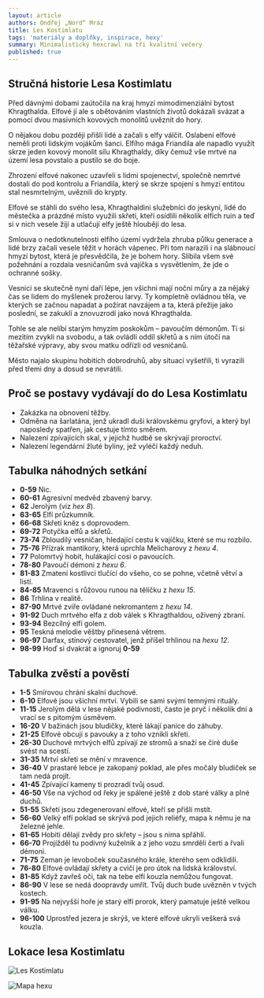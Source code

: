 ```yaml
---
layout: article
authors: Ondřej „Nord“ Mráz
title: Les Kostimlatu
tags: 'materiály a doplňky, inspirace, hexy'
summary: Minimalistický hexcrawl na tři kvalitní večery
published: true
---
```

## Stručná historie Lesa Kostimlatu

Před dávnými dobami zaútočila na kraj hmyzí mimodimenziální bytost Khragthalda. Elfové jí ale s obětováním vlastních životů dokázali svázat a pomocí dvou masivních kovových monolitů uvěznit do hory.

O nějakou dobu později přišli lidé a začali s elfy válčit. Oslabení elfové neměli proti lidským vojákům šanci. Elfího mága Friandila ale napadlo využít skrze jeden kovový monolit sílu Khragthaldy, díky čemuž vše mrtvé na území lesa povstalo a pustilo se do boje.

Zhrození elfové nakonec uzavřeli s lidmi spojenectví, společně nemrtvé dostali do pod kontrolu a Friandila, který se skrze spojení s hmyzí entitou stal nesmrtelným, uvěznili do krypty.

Elfové se stáhli do svého lesa, Khragthaldini služebníci do jeskyní, lidé do městečka a prázdné místo využili skřeti, kteří osídlili několik elfích ruin a teď si v nich vesele žijí a utlačují elfy ještě hlouběji do lesa.

Smlouva o nedotknutelnosti elfího území vydržela zhruba půlku generace a lidé brzy začali vesele těžit v horách vápenec. Při tom narazili i na slábnoucí hmyzí bytost, která je přesvědčila, že je bohem hory. Slíbila všem své požehnání a rozdala vesničanům svá vajíčka s vysvětlením, že jde o ochranné sošky.

Vesnici se skutečně nyní daří lépe, jen všichni mají noční můry a za nějaký čas se lidem do myšlenek prožerou larvy. Ty kompletně ovládnou těla, ve kterých se začnou napadat a požírat navzájem a ta, která přežije jako poslední, se zakuklí a znovuzrodí jako nová Khragthalda.

Tohle se ale nelíbí starým hmyzím poskokům – pavoučím démonům. Ti si mezitím zvykli na svobodu, a tak ovládli oddíl skřetů a s ním útočí na těžařské výpravy, aby svou matku odřízli od vesničanů.

Město najalo skupinu hobitích dobrodruhů, aby situaci vyšetřili, ti vyrazili před třemi dny a dosud se nevrátili.


## Proč se postavy vydávají do do Lesa Kostimlatu

- Zakázka na obnovení těžby.
- Odměna na šarlatána, jenž ukradl duši královskému gryfovi, a který byl naposledy spatřen, jak cestuje tímto směrem.
- Nalezení zpívajících skal, v jejichž hudbě se skrývají proroctví.
- Nalezení legendární žluté byliny, jež vyléčí každý neduh.

## Tabulka náhodných setkání
- **0-59** Nic.
- **60-61** Agresivní medvěd zbavený barvy.
- **62** Jerolým (viz _hex 8_).
- **63-65** Elfí průzkumník.
- **66-68** Skřetí kněz s doprovodem.
- **69-72** Potyčka elfů a skřetů.
- **73-74** Zbloudilý vesničan, hledající cestu k vajíčku, které se mu rozbilo.
- **75-76** Přízrak mantikory, která uprchla Melicharovy z _hexu 4_.
- **77** Polomrtvý hobit, hulákající cosi o pavoucích.
- **78-80** Pavoučí démoni z _hexu 6_.
- **81-83** Zmatení kostlivci tlučící do všeho, co se pohne, včetně větví a listí.
- **84-85** Mravenci s růžovou runou na tělíčku z _hexu 15_.
- **86** Trhlina v realitě.
- **87-90** Mrtvé zvíře ovládané nekromantem z _hexu 14_.
- **91-92** Duch mrtvého elfa z dob válek s Khragthaldou, oživený zbraní.
- **93-94** Bezcílný elfí golem.
- **95** Teskná melodie věštby přinesená větrem.
- **96-97** Darfax, stínový cestovatel, jenž přišel trhlinou na _hexu 12_.
- **98-99** Hoď si dvakrát a ignoruj **0-59**

## Tabulka zvěstí a pověstí
- **1-5**  Smírovou chrání skalní duchové.
- **6-10**  Elfové jsou všichni mrtví. Vybili se sami svými temnými rituály.
- **11-15**  Jerolým dělá v lese nějaké podivnosti, často je pryč i několik dní a vrací se s pitomým úsměvem.
- **16-20**  V bažinách jsou bludičky, které lákají panice do záhuby.
- **21-25**  Elfové obcují s pavouky a z toho vznikli skřeti.
- **26-30**  Duchové mrtvých elfů zpívají ze stromů a snaží se čiré duše svést na scestí.
- **31-35**  Mrtví skřeti se mění v mravence.
- **36-40**  V prastaré lebce je zakopaný poklad, ale přes močály bludiček se tam nedá projít.
- **41-45**  Zpívající kameny ti prozradí tvůj osud.
- **46-50**  Vše na východ od řeky je spálené ještě z dob staré války a plné duchů.
- **51-55**  Skřetí jsou zdegenerovaní elfové, kteří se přišli mstít.
- **56-60**  Velký elfí poklad se skrývá pod jejich reliéfy, mapa k němu je na železné jehle.
- **61-65** Hobiti dělají zvědy pro skřety – jsou s nima spřáhlí.
- **66-70**  Projížděl tu podivný kuželník a z jeho vozu smrděli čerti a řvali démoni.
- **71-75**  Zeman je levoboček současného krále, kterého sem odklidili.
- **76-80**  Elfové ovládají skřety a cvičí je pro útok na lidská království.
- **81-85**  Když zavřeš oči, tak na tebe elfí kouzla nemůžou fungovat.
- **86-90**  V lese se nedá doopravdy umřít. Tvůj duch bude uvězněn v tvých kostech.
- **91-95**  Na nejvyšší hoře je starý elfí prorok, který pamatuje ještě velkou válku.
- **96-100**  Uprostřed jezera je skrýš, ve které elfové ukryli veškerá svá kouzla.

## Lokace lesa Kostimlatu

![Les Kostimlatu]({{site.baseurl}}/84/Les_Kostimlatu_keyed.png)

![Mapa hexu]({{site.baseurl}}/84/Les_Kostimlatu_Mapa_keyed.png)

